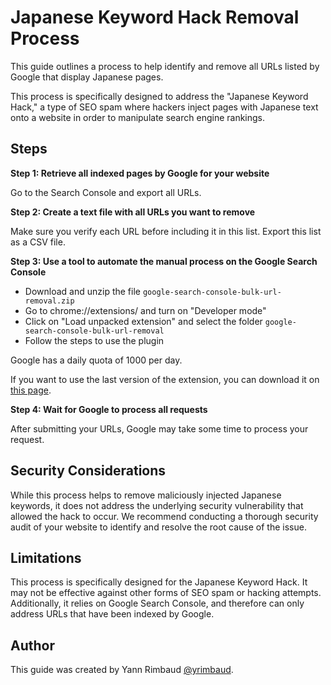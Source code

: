 # Japanese Keyword Hack Removal Process


This guide outlines a process to help identify and remove all URLs listed by Google that display Japanese pages.

This process is specifically designed to address the "Japanese Keyword Hack," a type of SEO spam where hackers inject pages with Japanese text onto a website in order to manipulate search engine rankings. 

## Steps

**Step 1: Retrieve all indexed pages by Google for your website**

Go to the Search Console and export all URLs.

**Step 2: Create a text file with all URLs you want to remove**

Make sure you verify each URL before including it in this list.
Export this list as a CSV file.

**Step 3: Use a tool to automate the manual process on the Google Search Console**

- Download and unzip the file `google-search-console-bulk-url-removal.zip`
- Go to chrome://extensions/ and turn on "Developer mode"
- Click on "Load unpacked extension" and select the folder `google-search-console-bulk-url-removal`
- Follow the steps to use the plugin

Google has a daily quota of 1000 per day.

If you want to use the last version of the extension, you can download it on [this page](https://github.com/noitcudni/google-search-console-bulk-url-removal).

**Step 4: Wait for Google to process all requests**

After submitting your URLs, Google may take some time to process your request.

## Security Considerations

While this process helps to remove maliciously injected Japanese keywords, it does not address the underlying security vulnerability that allowed the hack to occur.
We recommend conducting a thorough security audit of your website to identify and resolve the root cause of the issue.

## Limitations

This process is specifically designed for the Japanese Keyword Hack. It may not be effective against other forms of SEO spam or hacking attempts. Additionally, it relies on Google Search Console, and therefore can only address URLs that have been indexed by Google.

## Author

This guide was created by Yann Rimbaud [@yrimbaud](https://github.com/yrimbaud/).
